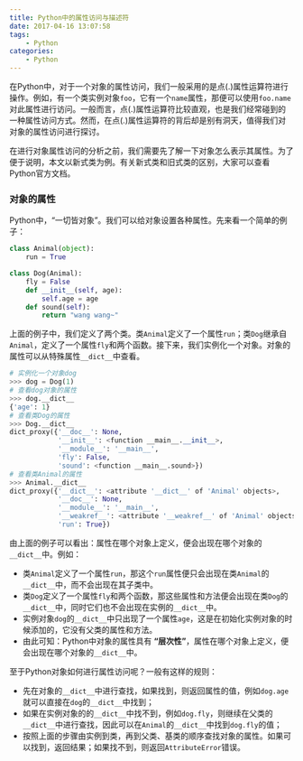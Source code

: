 ```yaml
---
title: Python中的属性访问与描述符
date: 2017-04-16 13:07:58
tags:
    - Python
categories:
    - Python
---
```



在Python中，对于一个对象的属性访问，我们一般采用的是点(.)属性运算符进行操作。例如，有一个类实例对象`foo`，它有一个`name`属性，那便可以使用`foo.name`对此属性进行访问。一般而言，点(.)属性运算符比较直观，也是我们经常碰到的一种属性访问方式。然而，在点(.)属性运算符的背后却是别有洞天，值得我们对对象的属性访问进行探讨。

在进行对象属性访问的分析之前，我们需要先了解一下对象怎么表示其属性。为了便于说明，本文以新式类为例。有关新式类和旧式类的区别，大家可以查看Python官方文档。

<!-- more -->

### 对象的属性

Python中，“一切皆对象”。我们可以给对象设置各种属性。先来看一个简单的例子：

```Python
class Animal(object):
    run = True

class Dog(Animal):
    fly = False
    def __init__(self, age):
        self.age = age
    def sound(self):
        return "wang wang~"
```

上面的例子中，我们定义了两个类。类`Animal`定义了一个属性`run`；类`Dog`继承自`Animal`，定义了一个属性`fly`和两个函数。接下来，我们实例化一个对象。对象的属性可以从特殊属性`__dict__`中查看。

```Python
# 实例化一个对象dog
>>> dog = Dog(1)
# 查看dog对象的属性
>>> dog.__dict__
{'age': 1}
# 查看类Dog的属性
>>> Dog.__dict__
dict_proxy({'__doc__': None,
            '__init__': <function __main__.__init__>,
            '__module__': '__main__',
            'fly': False,
            'sound': <function __main__.sound>})
# 查看类Animal的属性
>>> Animal.__dict__
dict_proxy({'__dict__': <attribute '__dict__' of 'Animal' objects>,
            '__doc__': None,
            '__module__': '__main__',
            '__weakref__': <attribute '__weakref__' of 'Animal' objects>,
            'run': True})
```

由上面的例子可以看出：属性在哪个对象上定义，便会出现在哪个对象的`__dict__`中。例如：

- 类`Animal`定义了一个属性`run`，那这个`run`属性便只会出现在类`Animal`的`__dict__`中，而不会出现在其子类中。
- 类`Dog`定义了一个属性`fly`和两个函数，那这些属性和方法便会出现在类`Dog`的`__dict__`中，同时它们也不会出现在实例的`__dict__`中。
- 实例对象`dog`的`__dict__`中只出现了一个属性`age`，这是在初始化实例对象的时候添加的，它没有父类的属性和方法。
- 由此可知：Python中对象的属性具有 **“层次性”**，属性在哪个对象上定义，便会出现在哪个对象的`__dict__`中。

至于Python对象如何进行属性访问呢？一般有这样的规则：

- 先在对象的`__dict__`中进行查找，如果找到，则返回属性的值，例如`dog.age`就可以直接在`dog`的`__dict__`中找到；
- 如果在实例对象的的`__dict__`中找不到，例如`dog.fly`，则继续在父类的`__dict__`中进行查找，因此可以在`Animal`的`__dict__`中找到`dog.fly`的值；
- 按照上面的步骤由实例到类，再到父类、基类的顺序查找对象的属性。如果可以找到，返回结果；如果找不到，则返回`AttributeError`错误。
